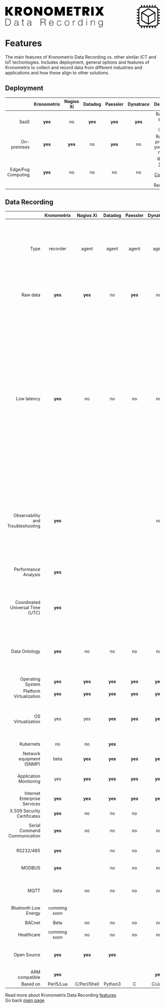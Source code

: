 <img src="/docs/img/KDR-Text.png" align="left" height="74" width="325" />
<img src="/docs/img/KDR.gif" align="right" height="75" width="75" />
<br/><br/>
<br/><br/>

# Features

The main features of Kronometrix Data Recording vs. other similar ICT and IoT techonlogies. Includes deployment, general options and features of Kronometrix to collect and record data from different industries and applications and how these align to other solutions. 

## Deployment

|| Kronometrix | Nagios Xi | Datadog | Paessler | Dynatrace | Description |
|------:|:------:|:------:|:------:|:------:|:------:|:------:| 
| SaaS | **yes** | no | **yes** | **yes** | **yes** | Run it as a service, over Internet |
| On-premises | **yes** | **yes** | no | **yes** | no | Run it as a product on your private network |  
| Edge/Fog Computing | **yes** | no | no | no | no | Run it on [Single-Board Computers](https://en.wikipedia.org/wiki/Single-board_computer), like RaspberryPI|


## Data Recording

|| Kronometrix | Nagios Xi | Datadog | Paessler | Dynatrace | Description |
|------:|:------:|:------:|:------:|:------:|:------:|:------:| 
| Type | recorder | agent | agent | agent | agent | Own or 3rd party recorders. Datadog uses StatsD. Dynatrace uses native binaries and Java Compuware agent for Linux, Windows |
| Raw data | **yes** | **yes** | no | **yes** | no | DataDog Agent7 takes 750MB disk space, no original raw data available  |  
| Low latency | **yes** | no | no | no | no | Datadog aggregates all collected data, using different summary statistics functions. This means no possibility to retrieve the original raw data, higher consumption of system CPU resources (it needs to calculate all sort of aggregate functions). Kronometrix data recorders will not aggregate raw datadata, to always offer access to the original raw data, being very efficient, with a low memory and CPU footprint |
| Observability and Troubleshooting | **yes** | | | | no | Kronometrix data recorders can be used interactively for observability, troubleshooting and debug operations or continously for performance analysis and capapcity planning |
| Performance Analysis | **yes** | | | | | Designed for performance analysis and capacity planning & management |
| Coordinated Universal Time  (UTC) | **yes** | | | | | Kronometrix Data Recording uses UTC by default making easy and simple to share data  |
| Data Ontology | **yes** | no| no | no | no | Kronometrix Data Recording has groupped and classified all recorded metrics, for a very efficient data analysis process |
| Operating System | **yes** | **yes** | **yes** | **yes** | **yes** | |
| Platform Virtualization | **yes** | **yes** | **yes** | **yes** | **yes** | |
| OS Virtualization | yes | yes | **yes** | **yes** | **yes** | Kronometrix Data Recording supports Linux containers, FreeBSD jails, Solaris zones and Docker |
| Kubernets | no | no | **yes** | | | Kronometrix roadmap 2022 |
| Network equipment (SNMP) | beta | **yes** | **yes** | **yes** | **yes** | Kronometrix improvements Q4 2021 |
| Application Monitoring | yes | **yes** | **yes** | **yes** | **yes** | Kronometrix improvements Q4 2021 J2EE, DB monitoring |
| Internet Enterprise Services | **yes** | **yes** | **yes** | **yes** | **yes** | |
| X.509 Security Certificates | **yes** | no | no | no | | |
| Serial Command Communication | **yes** | no | no | no | no | Can connect to manage and control serial devices |
| RS232/485 | **yes** | | no | no | no | Serial RS232/RS485 support |
| MODBUS | **yes** | | no | no | no | MODBUS RTU, ASCII, TCP support |
| MQTT | beta | no | no | no | no | MQTT 3/5 support. Kronometrix improvements Q4 2021 |
| Bluetooth Low Energy | comming soon | | | | | Kronometrix roadmap 2022 |
| BACnet | Beta | no | no | no | no | Kronometrix roadmap 2022 |
| Healthcare | comming soon | no | no | no | no | Kronometrix roadmap 2023 |
| Open Source | **yes** | **yes** | **yes** | | | Datadog uses StatsD. Dynatrace uses Compuware Java agent |
| ARM compatible | **yes** | | | | **yes** | |
| Based on | Perl5/Lua | C/Perl/Shell | Python3 | C | C/Java | |

Read more about Kronometrix Data Recording [features](https://www.kronometrix.com/fabric/recorders/) 
<br/>
Go back [main page](https://gitlab.com/kronometrix/recording/)
